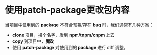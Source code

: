 # 使用patch-package更改包内容

当项目中使用到的 **package** 不符合预期/存在 **bug** 时，我们通常有几种方案：

- **clone** 项目，换个名字，发到 **npm/tnpm/cnpm** 上去
- **copy** 到项目中，**魔改**
- 使用 **patch-package** 对使用到的 **package** 进行 diff 调整。
